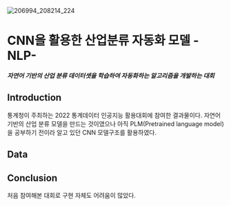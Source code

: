 ![206994_208214_224](https://user-images.githubusercontent.com/37128004/197730936-312a4914-0429-4c2a-aae0-533d36ff8478.jpg)
# CNN을 활용한 산업분류 자동화 모델 -NLP-
***자연어 기반의 산업 분류 데이터셋을 학습하여 자동화하는 알고리즘을 개발하는 대회***

## Introduction
통계청이 주최하는 2022 통계데이터 인공지능 활용대회에 참여한 결과물이다. 자연어 기반의 산업 분류 모델을 만드는 것이였으나 아직 PLM(Pretrained language model)을 공부하기 전이라 알고 있던 CNN 모델구조를 활용하였다. 

## Data






















## Conclusion
처음 참여해본 대회로 구현 자체도 어려움이 많았다. 
